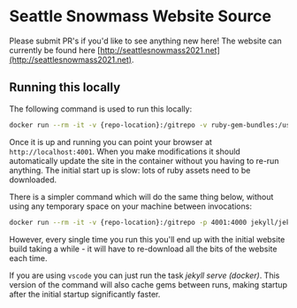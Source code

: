 # Seattle Snowmass Website Source

Please submit PR's if you'd like to see anything new here! The website can currently be found here
[http://seattlesnowmass2021.net](http://seattlesnowmass2021.net).

## Running this locally

The following command is used to run this locally:

```bash
docker run --rm -it -v {repo-location}:/gitrepo -v ruby-gem-bundles:/usr/local/bundle -v ruby-gems:/usr/gem -p 4001:4000 jekyll/jekyll:4.0 bash -c \"'cd /gitrepo; jekyll serve --incremental --force_poll'\"
```

Once it is up and running you can point your browser at `http://localhost:4001`. When you make modifications it should automatically update the site in the container without you having to re-run anything. The initial start up is slow: lots of ruby assets need to be downloaded.

There is a simpler command which will do the same thing below, without using any temporary space on your machine between invocations:

```bash
docker run --rm -it -v {repo-location}:/gitrepo -p 4001:4000 jekyll/jekyll:4.0 bash -c \"'cd /gitrepo; jekyll serve --incremental --force_poll'\"
```

However, every single time you run this you'll end up with the initial website build taking a while - it will have to re-download all the bits of the website each time.

If you are using `vscode` you can just run the task _jekyll serve (docker)_. This version of the command will also cache gems between runs, making startup after the initial startup significantly faster.
